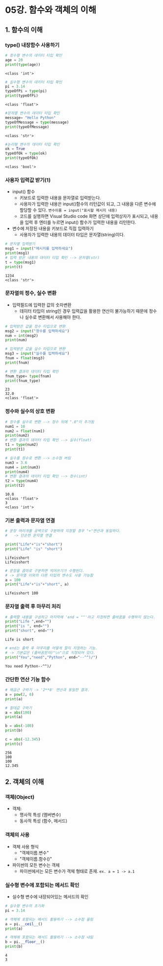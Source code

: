 # 05강. 함수와 객체의 이해

## 1. 함수의 이해

### type() 내장함수 사용하기


```python
# 정수형 변수의 데이터 타입 확인
age = 20
print(type(age))
```

    <class 'int'>
    


```python
# 실수형 변수의 데이터 타입 확인
pi = 3.14
typeOfPi = type(pi)
print(typeOfPi)
```

    <class 'float'>
    


```python
#문자열 변수의 데이터 타입 확인
message= "Hello Python"
typeOfMessage = type(message)
print(typeOfMessage)
```

    <class 'str'>
    


```python
#논리형 변수의 데이터 타입 확인
ok = True
typeOfOk = type(ok)
print(typeOfOk)
```

    <class 'bool'>
    

### 사용자 입력값 받기(1)
- input() 함수
  - 키보드로 입력한 내용을 문자열로 입력받는다.
  - 사용자가 입력한 내용은 input()함수의 리턴값이 되고, 그 내용을 다른 변수에 할당할 수 있다.
    ```변수이름 = input("표시할 메시지 내용)```
  - 코드를 실행하면 Visual Studio code 화면 상단에 입력상자가 표시되고, 내용을 입력 후 엔터를 누르면 input() 함수가 입력한 내용을 리턴한다.
- 변수에 저장된 내용을 키보드로 직접 입력하기
  - 사용자가 입력한 내용의 데이터 타입은 문자열(string)이다.


```python
# 문자열 입력받기   
msg1 = input("메시지를 입력하세요")
print(msg1)
# 입력 받은 내용의 데이터 타입 확인 --> 문자열(str)
t = type(msg1)
print(t)
```

    1234
    <class 'str'>
    

### 문자열의 정수, 실수 변환
- 입력필드에 입력한 값의 숫자변환
    - 데이터 타입이 string인 경우 입력값을 활용한 연산이 불가능하기 때문에 정수나 실수로 변환해서 사용해야 한다.



```python
# 입력받은 값을 정수 타입으로 변환
msg2 = input("정수를 입력하세요")
num = int(msg2)
print(num)

# 입력받은 값을 실수 타입으로 변환
msg3 = input("실수를 입력하세요")
fnum = float(msg3)
print(fnum)

# 변환 결과의 데이터 타입 확인
fnum_type= type(fnum)
print(fnum_type)


```

    23
    32.0
    <class 'float'>
    

### 정수와 실수의 상호 변환


```python
# 정수를 실수로 변환 --> 정수 뒤에 ".0"이 추가됨
num1 = 10
num2 = float(num1)
print(num2)
# 변환 결과의 데이터 타입 확인 --> 실수(float)
t1 = type(num2)
print(t1)

# 실수를 정수로 변환 --> 소수점 버림
num3 = 3.6
num4 = int(num3)
print(num4)
# 변환 결과의 데이터 타입 확인 --> 정수(int)
t2 = type(num4)
print(t2)
```

    10.0
    <class 'float'>
    3
    <class 'int'>
    

### 기본 출력과 문자열 연결


```python
# 문장 여러개를 공백으로 구분하여 지정할 경우 "+"연산과 동일하다.
#   -> 단순한 문자열 연결

print("Life"+"is"+"short")
print("Life" "is" "short")
```

    Lifeisshort
    Lifeisshort
    


```python
# 문장을 콤마로 구분하면 띄어쓰기가 수행된다.
# -> 문자열 이외의 다른 타입의 변수도 사용 가능함
a = 100
print("Life"+"is"+"short", a)
```

    Lifeisshort 100
    

### 문자열 출력 후 마무리 처리


```python
# 출력할 내용을 구성하고 마지막에 'end = ""'라고 지정하면 줄바꿈을 수행하지 않는다.
print("Life ",end="")
print("is ", end="")
print("short", end="")
```

    Life is short


```python
# end는 출력 후 마무리를 어떻게 할지 지정하는 기능.
# -> 기본값은 (줄바꿈문자)"\n"으로 지정되어 있다.
print("You","need","Python", end="--^^)/")
```

    You need Python--^^)/

### 간단한 연산 기능 함수


```python
# 제곱근 구하기 -> '2**8' 연산과 동일한 결과.
a = pow(2, 8)
print(a)

# 절대값 구하기
a = abs(100)
print(a)

b = abs(-100)
print(b)

c = abs(-12.345)
print(c)
```

    256
    100
    100
    12.345
    

## 2. 객체의 이해
### 객체(Object)  
- 객체: 
  - 명사적 특성 (멤버변수)
  - 동사적 특성 (함수, 메서드)
### 객체의 사용
- 객체 사용 형식
  - "객체이름.변수" 
  - "객체이름.함수()"
- 파이썬의 모든 변수는 객체
  - 파이썬에서는 모든 변수가 객체 형태로 존재.
  ```ex. a = 1 -> a.1 ```

### 실수형 변수에 포함되는 메서드 확인
- 실수형 변수에 내장되어있는 메서드의 확인
  


```python
# 실수형 변수의 초기화
pi = 3.14

# 객체에 포함되는 메서드 활용하기 --> 소수점 올림
a = pi.__ceil__()
print(a)

# 객체에 포함되는 메서드 활용하기 --> 소수점 내림
b = pi.__floor__()
print(b)
```

    4
    3
    


